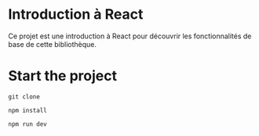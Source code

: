 # Introduction à React

Ce projet est une introduction à React pour découvrir les fonctionnalités de base de cette bibliothèque.


# Start the project
```
git clone
```
```
npm install
```
```
npm run dev
```